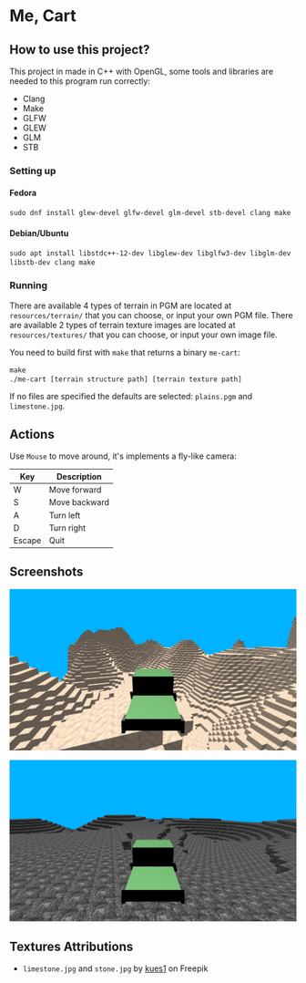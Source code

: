 # Me, Cart

## How to use this project?

This project in made in C++ with OpenGL, some tools and libraries are needed to this program run correctly:
  - Clang
  - Make
  - GLFW
  - GLEW
  - GLM
  - STB

### Setting up

#### Fedora

```
sudo dnf install glew-devel glfw-devel glm-devel stb-devel clang make
```

#### Debian/Ubuntu

```
sudo apt install libstdc++-12-dev libglew-dev libglfw3-dev libglm-dev libstb-dev clang make
```

### Running

There are available 4 types of terrain in PGM are located at `resources/terrain/` that you can choose, or input your own PGM file.
There are available 2 types of terrain texture images are located at `resources/textures/` that you can choose, or input your own image file.

You need to build first with `make` that returns a binary `me-cart`:
```
make
./me-cart [terrain structure path] [terrain texture path]
```

If no files are specified the defaults are selected: `plains.pgm` and `limestone.jpg`.

## Actions

Use `Mouse` to move around, it's implements a fly-like camera:

| Key        | Description             |
| ---------- | ----------------------- |
| W          | Move forward            |
| S          | Move backward           |
| A          | Turn left               |
| D          | Turn right              |
| Escape     | Quit                    |

## Screenshots

![Mountains terrain with Limestone texture](resources/screenshots/mountains-limestone.png)

![Plateaus terrain with Stone texture](resources/screenshots/plateaus-stone.png)

## Textures Attributions

- `limestone.jpg` and `stone.jpg` by [kues1](https://www.freepik.com/free-photo/warm-limestone-texture_1035015.htm#query=stone%20texture&position=4&from_view=keyword&track=ais&uuid=ca5c40da-0b37-4d3b-a069-1f3b6a5be6a3) on Freepik

